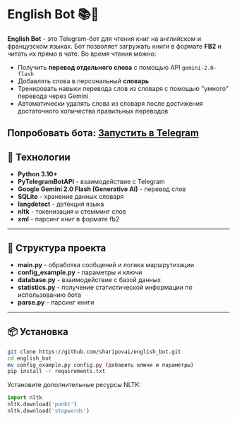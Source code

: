 # English Bot 📚🤖

**English Bot** - это Telegram-бот для чтения книг на английском и французском языках. Бот позволяет загружать книги в формате **FB2** и читать их прямо в чате. Во время чтения можно:

- Получить **перевод отдельного слова** с помощью API `gemini-2.0-flash`
- Добавлять слова в персональный **словарь**
- Тренировать навыки перевода слов из словаря с помощью "умного" перевода через Gemini
- Автоматически удалять слова из словаря после достижения достаточного количества правильных переводов

Попробовать бота:  [Запустить в Telegram](https://t.me/my_book_reading_bot)
---

## 🧠 Технологии

- **Python 3.10+**
- **PyTelegramBotAPI** - взаимодействие с Telegram
- **Google Gemini 2.0 Flash (Generative AI)** - перевод слов
- **SQLite** - хранение данных словаря
- **langdetect** - детекция языка
- **nltk** - токенизация и стемминг слов
- **xml** - парсинг книг в формате fb2
 
---

## 📂 Структура проекта

- **main.py** - обработка сообщений и логика маршрутизации
- **config_example.py** - параметры и ключи
- **database.py** - взаимодействие с базой данных
- **statistics.py** - получение статистической информации по использованию бота
- **parse.py** - парсинг книги

---

## 📦 Установка

```bash
git clone https://github.com/sharipovai/english_bot.git
cd english_bot
mv config_example.py config.py (добавить ключи и параметры)
pip install -r requirements.txt
```

Установите дополнительные ресурсы NLTK:
```python
import nltk
nltk.download('punkt')
nltk.download('stopwords')
